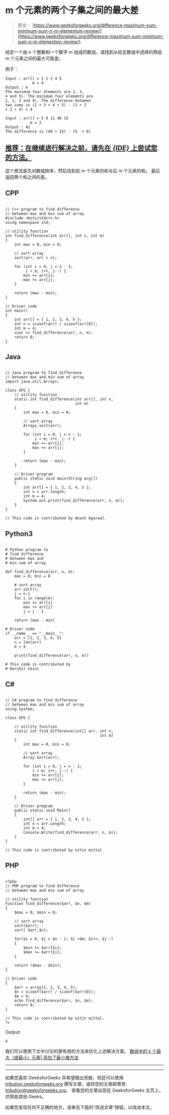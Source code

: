 # m 个元素的两个子集之间的最大差

> 原文： [https://www.geeksforgeeks.org/difference-maximum-sum-minimum-sum-n-m-elementsin-review/](https://www.geeksforgeeks.org/difference-maximum-sum-minimum-sum-n-m-elementsin-review/)

给定一个由 n 个整数和一个数字 m 组成的数组，请找到从给定数组中选择的两组 m 个元素之间的最大可能差。

例子：

```
Input : arr[] = 1 2 3 4 5
            m = 4
Output : 4
The maximum four elements are 2, 3, 
4 and 5\. The minimum four elements are 
1, 2, 3 and 4\. The difference between
two sums is (2 + 3 + 4 + 5) - (1 + 2
+ 3 + 4) = 4

Input : arr[] = 5 8 11 40 15
           m = 2
Output : 42
The difference is (40 + 15) - (5  + 8)           

```

## [推荐：在继续进行解决之前，请先在 ***{IDE}*** 上尝试您的方法。](https://ide.geeksforgeeks.org/)

这个想法是先对数组排序，然后找到前 m 个元素的和与后 m 个元素的和。 最后返回两个和之间的差。

## CPP

```

// C++ program to find difference 
// between max and min sum of array 
#include <bits/stdc++.h> 
using namespace std; 

// utility function 
int find_difference(int arr[], int n, int m) 
{ 
    int max = 0, min = 0; 

    // sort array 
    sort(arr, arr + n); 

    for (int i = 0, j = n - 1; 
         i < m; i++, j--) { 
        min += arr[i]; 
        max += arr[j]; 
    } 

    return (max - min); 
} 

// Driver code 
int main() 
{ 
    int arr[] = { 1, 2, 3, 4, 5 }; 
    int n = sizeof(arr) / sizeof(arr[0]); 
    int m = 4; 
    cout << find_difference(arr, n, m); 
    return 0; 
} 

```

## Java

```

// Java program to find difference 
// between max and min sum of array 
import java.util.Arrays; 

class GFG { 
    // utility function 
    static int find_difference(int arr[], int n, 
                               int m) 
    { 
        int max = 0, min = 0; 

        // sort array 
        Arrays.sort(arr); 

        for (int i = 0, j = n - 1; 
             i < m; i++, j--) { 
            min += arr[i]; 
            max += arr[j]; 
        } 

        return (max - min); 
    } 

    // Driver program 
    public static void main(String arg[]) 
    { 
        int arr[] = { 1, 2, 3, 4, 5 }; 
        int n = arr.length; 
        int m = 4; 
        System.out.print(find_difference(arr, n, m)); 
    } 
} 

// This code is contributed by Anant Agarwal. 

```

## Python3

```

# Python program to 
# find difference  
# between max and 
# min sum of array 

def find_difference(arr, n, m): 
    max = 0; min = 0

    # sort array  
    arr.sort(); 
    j = n-1 
    for i in range(m): 
        min += arr[i] 
        max += arr[j] 
        j = j - 1

    return (max - min) 

# Driver code 
if __name__ == "__main__": 
    arr = [1, 2, 3, 4, 5] 
    n = len(arr) 
    m = 4

    print(find_difference(arr, n, m))    

# This code is contributed by 
# Harshit Saini 

```

## C# 

```

// C# program to find difference 
// between max and min sum of array 
using System; 

class GFG { 

    // utility function 
    static int find_difference(int[] arr, int n, 
                                          int m) 
    { 
        int max = 0, min = 0; 

        // sort array 
        Array.Sort(arr); 

        for (int i = 0, j = n - 1; 
            i < m; i++, j--) { 
            min += arr[i]; 
            max += arr[j]; 
        } 

        return (max - min); 
    } 

    // Driver program 
    public static void Main() 
    { 
        int[] arr = { 1, 2, 3, 4, 5 }; 
        int n = arr.Length; 
        int m = 4; 
        Console.Write(find_difference(arr, n, m)); 
    } 
} 

// This code is contributed by nitin mittal 

```

## PHP

```

<?php 
// PHP program to find difference 
// between max and min sum of array 

// utility function 
function find_difference($arr, $n, $m) 
{ 
    $max = 0; $min = 0; 

    // sort array 
    sort($arr); 
    sort( $arr,$n); 

    for($i = 0, $j = $n - 1; $i <$m; $i++, $j--) 
    { 
        $min += $arr[$i]; 
        $max += $arr[$j]; 
    } 

    return ($max - $min); 
} 

// Driver code 
{ 
    $arr = array(1, 2, 3, 4, 5); 
    $n = sizeof($arr) / sizeof($arr[0]); 
    $m = 4; 
    echo find_difference($arr, $n, $m); 
    return 0; 
} 

// This code is contributed by nitin mittal. 
?> 

```

Output:

```
4

```

我们可以使用下文中讨论的更有效的方法来优化上述解决方案。
[数组中的 k 个最大（或最小）元素| 添加了最小堆方法](https://www.geeksforgeeks.org/k-largestor-smallest-elements-in-an-array/)



* * *

* * *

如果您喜欢 GeeksforGeeks 并希望做出贡献，则还可以使用 [tribution.geeksforgeeks.org](https://contribute.geeksforgeeks.org/) 撰写文章，或将您的文章邮寄至 tribution@geeksforgeeks.org。 查看您的文章出现在 GeeksforGeeks 主页上，并帮助其他 Geeks。

如果您发现任何不正确的地方，请单击下面的“改进文章”按钮，以改进本文。